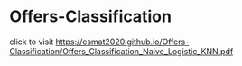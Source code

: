 # Offers-Classification


click to visit https://esmat2020.github.io/Offers-Classification/Offers_Classification_Naive_Logistic_KNN.pdf
